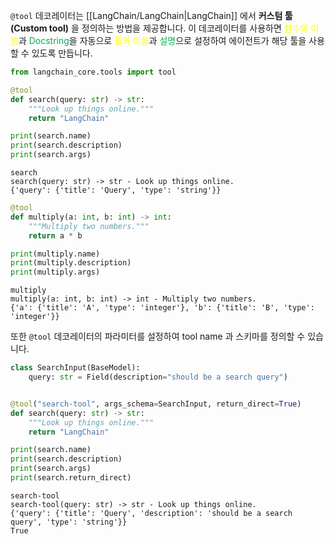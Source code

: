 `@tool` 데코레이터는 [[LangChain/LangChain|LangChain]] 에서 **커스텀 툴(Custom tool)** 을 정의하는 방법을 제공합니다. 이 데코레이터를 사용하면 <font color="#ffff00">함수의 이름</font>과 <font color="#00b050">Docstring</font>을 자동으로 <font color="#ffff00">툴의 이름</font>과 <font color="#00b050">설명</font>으로 설정하여 에이전트가 해당 툴을 사용할 수 있도록 만듭니다.

```python
from langchain_core.tools import tool

@tool
def search(query: str) -> str:
    """Look up things online."""
    return "LangChain"

print(search.name)
print(search.description)
print(search.args)
```

```
search
search(query: str) -> str - Look up things online.
{'query': {'title': 'Query', 'type': 'string'}}
```

```python
@tool
def multiply(a: int, b: int) -> int:
    """Multiply two numbers."""
    return a * b

print(multiply.name)  
print(multiply.description)  
print(multiply.args)
```

```
multiply
multiply(a: int, b: int) -> int - Multiply two numbers.
{'a': {'title': 'A', 'type': 'integer'}, 'b': {'title': 'B', 'type': 'integer'}}
```

또한 `@tool` 데코레이터의 파라미터를 설정하여 tool name 과 스키마를 정의할 수 있습니다.

```python
class SearchInput(BaseModel):
    query: str = Field(description="should be a search query")


@tool("search-tool", args_schema=SearchInput, return_direct=True)
def search(query: str) -> str:
    """Look up things online."""
    return "LangChain"

print(search.name)  
print(search.description)  
print(search.args)  
print(search.return_direct)
```

```
search-tool  
search-tool(query: str) -> str - Look up things online.  
{'query': {'title': 'Query', 'description': 'should be a search query', 'type': 'string'}}  
True
```

